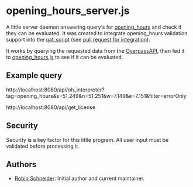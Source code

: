 # opening_hours_server.js

A little server daemon answering query‘s for [opening_hours][Key:opening_hours] and check if they can be evaluated. It was created to integrate opening_hours validation support into the [qat_script][] (see [pull request for integration](https://github.com/simone-f/qat_script/pull/5)).

It works by querying the requested data from the [OverpassAPI][], then fed it to [opening_hours.js][oh-lib] to see if it can be evaluated.

## Example query

http://localhost:8080/api/oh_interpreter?tag=opening_hours&s=51.249&n=51.251&w=7.149&e=7.151&filter=errorOnly

http://localhost:8080/api/get_license

<!-- Security {{{ -->
## Security

Security is a key factor for this little program. All user input must be validated before processing it.

<!-- }}} -->
<!-- Authors {{{ -->
## Authors

* [Robin Schneider](https://github.com/ypid): Initial author and current maintainer.

<!-- }}} -->

[Key:opening_hours]: http://wiki.openstreetmap.org/wiki/Key:opening_hours
[OverpassAPI]: http://overpass-api.de/
[oh-lib]: https://github.com/ypid/opening_hours.js
[qat_script]: https://github.com/simone-f/qat_script
